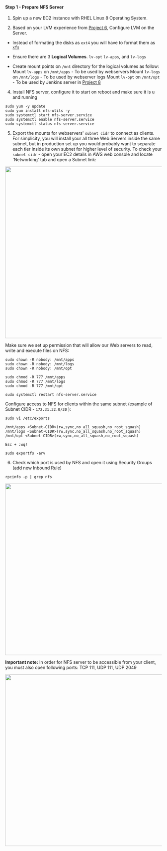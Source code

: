#### Step 1 - Prepare NFS Server

1. Spin up a new EC2 instance with RHEL Linux 8 Operating System.

2. Based on your LVM experience from [Project 6](https://dareyio-pbl-progressive.readthedocs-hosted.com/en/latest/project6.html), Configure LVM on the Server.

- Instead of formating the disks as `ext4` you will have to format them as [`xfs`](https://en.wikipedia.org/wiki/XFS)

- Ensure there are 3 **Logical Volumes**. `lv-opt` `lv-apps`, and `lv-logs`

- Create mount points on `/mnt` directory for the logical volumes as follow:
     Mount `lv-apps` on `/mnt/apps`  - To be used by webservers
     Mount `lv-logs` on  `/mnt/logs` - To be used by webserver logs
     Mount `lv-opt`  on  `/mnt/opt`  - To be used by Jenkins server in [Project 8](https://dareyio-pbl-progressive.readthedocs-hosted.com/en/latest/project8.html)

4. Install NFS server, configure it to start on reboot and make sure it is u and running

```
sudo yum -y update
sudo yum install nfs-utils -y
sudo systemctl start nfs-server.service
sudo systemctl enable nfs-server.service
sudo systemctl status nfs-server.service
```

5. Export the mounts for webservers' `subnet cidr` to connect as clients. For simplicity, you will install your all three Web Servers inside the same subnet, but in production set up you would probably want to separate each tier inside its own subnet for higher level of security.
To check your `subnet cidr` - open your EC2 details in AWS web console and locate 'Networking' tab and open a Subnet link:

<img src="https://darey-io-nonprod-pbl-projects.s3.eu-west-2.amazonaws.com/project7/EC2_subnet.png" width="936px" height="550px">


Make sure we set up permission that will allow our Web servers to read, write and execute files on NFS:
```
sudo chown -R nobody: /mnt/apps
sudo chown -R nobody: /mnt/logs
sudo chown -R nobody: /mnt/opt

sudo chmod -R 777 /mnt/apps
sudo chmod -R 777 /mnt/logs
sudo chmod -R 777 /mnt/opt

sudo systemctl restart nfs-server.service
```

Configure access to NFS for clients within the same subnet (example of Subnet CIDR - `172.31.32.0/20` ):

```
sudo vi /etc/exports

/mnt/apps <Subnet-CIDR>(rw,sync,no_all_squash,no_root_squash)
/mnt/logs <Subnet-CIDR>(rw,sync,no_all_squash,no_root_squash)
/mnt/opt <Subnet-CIDR>(rw,sync,no_all_squash,no_root_squash)

Esc + :wq!

sudo exportfs -arv
```

6. Check which port is used by NFS and open it using Security Groups (add new Inbound Rule)

```
rpcinfo -p | grep nfs
```

<img src="https://darey-io-nonprod-pbl-projects.s3.eu-west-2.amazonaws.com/project7/nfs_port.png" width="936px" height="550px">


**Important note:** In order for NFS server to be accessible from your client, you must also open following ports: TCP 111, UDP 111, UDP 2049

<img src="https://darey-io-nonprod-pbl-projects.s3.eu-west-2.amazonaws.com/project7/nfs_port_open.png" width="936px" height="550px">

